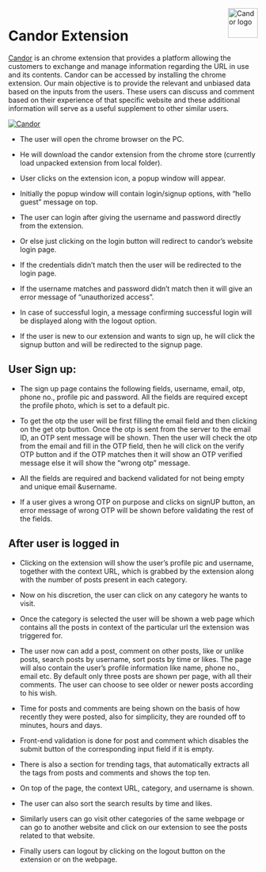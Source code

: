 <a href="https://candor-app.herokuapp.com/">
    <img src="https://i.ibb.co/bQwQF68/logo-full.png" alt="Candor logo" title="Aimeos" align="right" height="60" />
</a>

Candor
Extension
======================

[Candor](https://candor-app.herokuapp.com/) is an chrome extension that provides a platform allowing the customers to exchange and manage information regarding the URL in use and its contents. Candor can be accessed by installing the chrome extension. Our main objective is to provide the relevant and unbiased data based on the inputs from the users. These users can discuss and comment based on their experience of that specific website and these additional information will serve as a useful supplement to other similar users.

[![Candor](https://i.ibb.co/17nr4cN/Screenshot-2020-06-29-at-4-07-56-PM.png)](https://candor-app.herokuapp.com/)

- The user will open the chrome browser on the PC. 

- He will download the candor extension from the chrome store (currently load unpacked extension from local folder).

- User clicks on the extension icon, a popup window will appear.

- Initially the popup window will contain login/signup options, with “hello guest” message on top.

- The user can login after giving the username and password directly from the extension.

- Or else just clicking on the login button will redirect to candor’s website login page.

- If the credentials didn’t match then the user will be redirected to the login page.

- If the username matches and password didn’t match then it will give an error message of “unauthorized access”.

- In case of successful login, a message confirming successful login will be displayed along with the logout option.

- If the user is new to our extension and wants to sign up, he will click the signup button and will be redirected to the signup page.

## User Sign up:

- The sign up page contains the following fields, username, email, otp, phone no., profile pic and password. All the fields are required except the profile photo, which is set to a default pic.

- To get the otp the user will be first filling the email field and then clicking on the get otp button. Once the otp is sent from the server to the email ID, an OTP sent message will  be shown. Then the user will check the otp from the email and fill in the OTP field, then he will click on the verify OTP button and if the OTP matches then it will show an 	OTP verified  message else it will show the “wrong otp” message. 

- All the fields are required and backend validated for not being empty and unique email &username. 

- If a user gives a wrong OTP on purpose and clicks on signUP button, an error message of wrong OTP will be shown before validating the rest of the fields.

## After user is logged in

- Clicking on the extension will show the user’s profile pic and username, together with the context URL, which is grabbed by the extension along with the number of posts present in each category.

- Now on his discretion, the user can click on any category he wants to visit.

- Once the category is selected the user will be shown a web page which contains all the posts in context of the particular url the extension was triggered for.

- The user now can add a post, comment on other posts, like or unlike posts, search posts by username, sort posts by time or  likes. The page will also contain the user’s profile information like name, phone no., email etc. By default only three posts are shown per page, with all their comments. The user can choose to see older or newer posts according to his wish.

- Time for posts and comments are being shown on the basis of how recently they were posted, also for simplicity, they are rounded off to minutes, hours and days.

- Front-end validation is done for post and comment which disables the submit button of the corresponding input field if it is empty.

- There is  also a section for trending tags, that automatically extracts all the tags from posts and comments and shows the top ten.

- On top of the page, the context URL, category, and username is shown.

- The user can also sort the search results by time and likes.

- Similarly users can go visit other categories of the same webpage or can go to another website and click on our extension to see the posts related to that website.

- Finally users can logout by clicking on the logout button on the extension or on the webpage.

